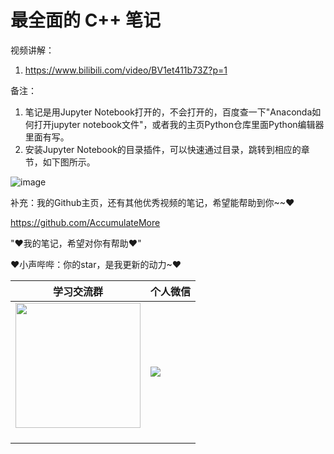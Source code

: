 # 最全面的 C++ 笔记

视频讲解：

1. https://www.bilibili.com/video/BV1et411b73Z?p=1

备注：

1. 笔记是用Jupyter Notebook打开的，不会打开的，百度查一下"Anaconda如何打开jupyter notebook文件"，或者我的主页Python仓库里面Python编辑器里面有写。
2. 安装Jupyter Notebook的目录插件，可以快速通过目录，跳转到相应的章节，如下图所示。

![image](https://user-images.githubusercontent.com/60348867/199900750-6ee1becc-d5ce-49ac-81e9-83d4e276114f.png)

补充：我的Github主页，还有其他优秀视频的笔记，希望能帮助到你~~♥

https://github.com/AccumulateMore

"♥我的笔记，希望对你有帮助♥"

♥小声哔哔：你的star，是我更新的动力~♥

| 学习交流群                                                    | 个人微信                                                 |
| ------------------------------------------------------------ | -------------------------------------------------------- |
| <img src=![773ee43ea1c9b4c3f5cecc6993256fa](https://user-images.githubusercontent.com/60348867/207504814-82a74090-3f06-446d-80d6-644fba9a9dd4.jpg) style="width:200px" /><br/><br /> | <img src=![ddde2cc0ba0132216dced3faf6c12ea](https://user-images.githubusercontent.com/60348867/207504858-9481a6d1-f33f-49c4-8702-06346fdb9554.jpg) ><br> | 
